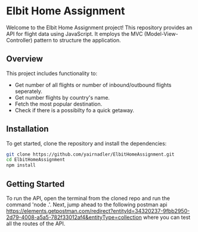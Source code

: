 # Elbit Home Assignment

Welcome to the Elbit Home Assignment project! This repository provides an API for flight data using JavaScript. It employs the MVC (Model-View-Controller) pattern to structure the application.

## Overview

This project includes functionality to:

- Get number of all flights or number of inbound/outbound flights seperately.
- Get number flights by country's name.
- Fetch the most popular destination.
- Check if there is a possibilty fo a quick getaway.

## Installation

To get started, clone the repository and install the dependencies:

```bash
git clone https://github.com/yairnadler/ElbitHomeAssignment.git
cd ElbitHomeAssignment
npm install
```

## Getting Started

To run the API, open the terminal from the cloned repo and run the command 'node .'.
Next, jump ahead to the following postman api https://elements.getpostman.com/redirect?entityId=34320237-9fbb2950-2d79-4008-a5a5-782f33012af4&entityType=collection where you can test all the routes of the API.
